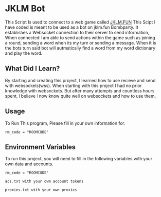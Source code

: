 
# JKLM Bot

This Script Is used to connect to a web game called [JKLM.FUN](https://www.jklm.fun)
This Scipt I have coded is meant to be used as a bot on jklm.fun Bombparty. It establishes a Websocket connection to their server to send information, When connected I am able to send actions within the game such as joining a round, sending a word when its my turn or sending a message. When it is the bots turn said bot will autmatically find a word from my word dictionary and play the word.

## What Did I Learn?
By starting and creating this project, I learned how to use recieve and send with websockets(wss). When starting with this project I had no prior knowledge with websockets. But after many attempts and countless hours spent, I believe I now know quite well on websockets and how to use them.
## Usage

To Run This program, Please fill in your own information for:
```
rm_code = "ROOMCODE"
```


## Environment Variables

To run this project, you will need to fill in the following variables with your own data and accounts.

`rm_code = "ROOMCODE"`

`acs.txt with your own account tokens`

`proxies.txt with your own proxies`